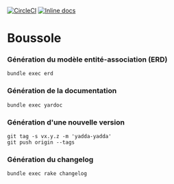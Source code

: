 [![CircleCI](https://circleci.com/gh/sgmap/boussole.svg?style=svg)](https://circleci.com/gh/sgmap/boussole)
[![Inline docs](http://inch-ci.org/github/sgmap/boussole.svg?branch=master)](http://inch-ci.org/github/sgmap/boussole)

# Boussole

### Génération du modèle entité-association (ERD)

```
bundle exec erd
```

### Génération de la documentation

```
bundle exec yardoc
```

### Génération d'une nouvelle version

```
git tag -s vx.y.z -m 'yadda-yadda'
git push origin --tags
```

### Génération du changelog

```
bundle exec rake changelog
```
